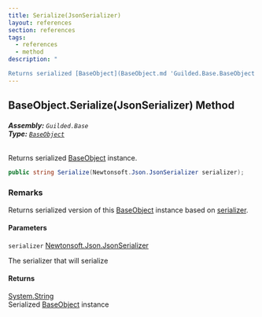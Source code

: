 ```yaml
---
title: Serialize(JsonSerializer)
layout: references
section: references
tags:
  - references
  - method
description: "

Returns serialized [BaseObject](BaseObject.md 'Guilded.Base.BaseObject') instance."
---
```


## BaseObject.Serialize(JsonSerializer) Method
###### **Assembly:** `Guilded.Base`<br/>**Type:** [`BaseObject`](BaseObject.md 'Guilded.Base.BaseObject')

Returns serialized [BaseObject](BaseObject.md 'Guilded.Base.BaseObject') instance.

```csharp
public string Serialize(Newtonsoft.Json.JsonSerializer serializer);
```

### Remarks
  
Returns serialized version of this [BaseObject](BaseObject.md 'Guilded.Base.BaseObject') instance based on [serializer](BaseObject.Serialize(JsonSerializer).md#Guilded.Base.BaseObject.Serialize(Newtonsoft.Json.JsonSerializer).serializer 'Guilded.Base.BaseObject.Serialize(Newtonsoft.Json.JsonSerializer).serializer').
#### Parameters

<a name='Guilded.Base.BaseObject.Serialize(Newtonsoft.Json.JsonSerializer).serializer'></a>

`serializer` [Newtonsoft.Json.JsonSerializer](https://docs.microsoft.com/en-us/dotnet/api/Newtonsoft.Json.JsonSerializer 'Newtonsoft.Json.JsonSerializer')

The serializer that will serialize

#### Returns
[System.String](https://docs.microsoft.com/en-us/dotnet/api/System.String 'System.String')  
Serialized [BaseObject](BaseObject.md 'Guilded.Base.BaseObject') instance